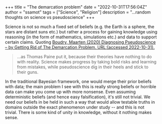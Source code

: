 +++
title = "The demarcation problem"
date = "2022-10-31T17:56:04Z"
author = "ssamot"
tags = ["Science", "Religion"]
description = "...random thoughts on science vs pseudoscience"
+++

Science is not so much a fixed set of beliefs (e.g. the Earth is a sphere, the stars are distant suns etc.) but rather a process for gaining knowledge using reasoning (in the form of mathematics, simulations etc.) and data to support certain claims. Quoting [Boudry, Maarten  (2020) Diagnosing Pseudoscience – by Getting Rid of The Demarcation Problem. URL:(accessed 2022-10-31). ](http://philsci-archive.pitt.edu/id/eprint/18633 )

> ...as Thomas Paine put it, because their theories have nothing to do with reality. Science makes progress by taking bold risks and learning from mistakes, while pseudoscience dig in their heels and
stick to their guns.

In the traditional Bayesian framework, one would merge their prior beliefs with data; the main problem I see with this is really strong beliefs or horrible data can make you come up with more nonsense. Even assuming deterministic beliefs (and hence easy falsification), it's still not trivial. We need our beliefs in be held in such a way that would allow testable truths in domains outside the exact phenomenon under study -- and this is not trivial. There is some kind of unity in knowledge, without it nothing makes sense.
